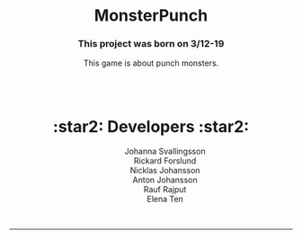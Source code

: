   <h1 align="center"> MonsterPunch </h1>
 <h3 align="center">This project was born on 3/12-19</h3>
<p align="center"> This game is about punch  monsters.
</p>
<br />

<br />

  <h1 align="center"> :star2: Developers :star2: </h1>
  <p align="center">
      &emsp; &emsp; &emsp;Johanna Svallingsson      <br />
      &emsp; &emsp;&emsp; Rickard Forslund      <br />
      &emsp; &emsp;&emsp; Nicklas Johansson      <br />
      &emsp; &emsp;&emsp; Anton Johansson    <br />
     &emsp; &emsp;&emsp;  Rauf Rajput    <br />
     &emsp; &emsp;&emsp;  Elena Ten   </p>
<br />
<hr>
